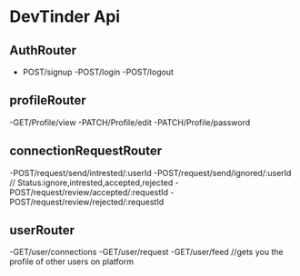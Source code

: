 # DevTinder Api




## AuthRouter
- POST/signup
-POST/login
-POST/logout

## profileRouter
-GET/Profile/view
-PATCH/Profile/edit
-PATCH/Profile/password


## connectionRequestRouter
-POST/request/send/intrested/:userId
-POST/request/send/ignored/:userId
                                                              // Status:ignore,intrested,accepted,rejected
-POST/request/review/accepted/:requestId
-POST/request/review/rejected/:requestId

## userRouter
-GET/user/connections
-GET/user/request
-GET/user/feed                               //gets you the profile of other users on platform



